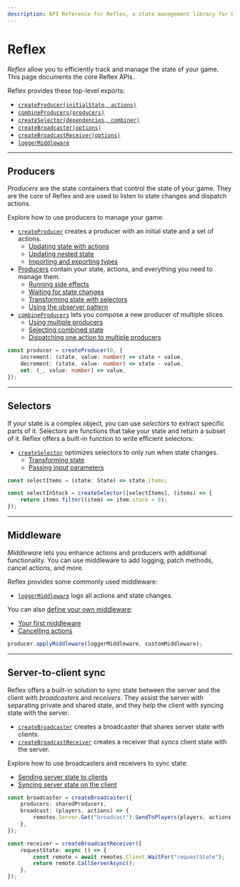 ```yaml
---
description: API Reference for Reflex, a state management library for Roblox.
---
```


# Reflex

_Reflex_ allow you to efficiently track and manage the state of your game. This page documents the core Reflex APIs.

Reflex provides these top-level exports:

-   [`createProducer(initialState, actions)`](create-producer)
-   [`combineProducers(producers)`](combine-producers)
-   [`createSelector(dependencies, combiner)`](create-selector)
-   [`createBroadcaster(options)`](create-broadcaster)
-   [`createBroadcastReceiver(options)`](create-broadcast-receiver)
-   [`loggerMiddleware`](middleware#loggermiddleware)

---

## Producers

_Producers_ are the state containers that control the state of your game. They are the core of Reflex and are used to listen to state changes and dispatch actions.

Explore how to use producers to manage your game:

-   [`createProducer`](create-producer) creates a producer with an initial state and a set of actions.
    -   [Updating state with actions](create-producer#updating-state-with-actions)
    -   [Updating nested state](create-producer#updating-nested-state)
    -   [Importing and exporting types](create-producer#importing-and-exporting-types)
-   [Producers](producer) contain your state, actions, and everything you need to manage them.
    -   [Running side effects](producer#running-side-effects)
    -   [Waiting for state changes](producer#waiting-for-state-changes)
    -   [Transforming state with selectors](producer#transforming-state-with-selectors)
    -   [Using the observer pattern](producer#using-the-observer-pattern)
-   [`combineProducers`](combine-producers) lets you compose a new producer of multiple slices.
    -   [Using multiple producers](combine-producers#using-multiple-producers)
    -   [Selecting combined state](combine-producers#selecting-combined-state)
    -   [Dispatching one action to multiple producers](combine-producers#dispatching-one-action-to-multiple-producers)

```ts
const producer = createProducer(0, {
    increment: (state, value: number) => state + value,
    decrement: (state, value: number) => state - value,
    set: (_, value: number) => value,
});
```

---

## Selectors

If your state is a complex object, you can use _selectors_ to extract specific parts of it. Selectors are functions that take your state and return a subset of it. Reflex offers a built-in function to write efficient selectors:

-   [`createSelector`](create-selector) optimizes selectors to only run when state changes.
    -   [Transforming state](create-selector#transforming-state)
    -   [Passing input parameters](create-selector#passing-input-parameters)

```ts
const selectItems = (state: State) => state.items;

const selectInStock = createSelector([selectItems], (items) => {
    return items.filter((item) => item.stock > 0);
});
```

---

## Middleware

_Middleware_ lets you enhance actions and producers with additional functionality. You can use middleware to add logging, patch methods, cancel actions, and more.

Reflex provides some commonly used middleware:

-   [`loggerMiddleware`](middleware#loggermiddleware) logs all actions and state changes.

You can also [define your own middleware](middleware#your-first-middleware):

-   [Your first middleware](middleware#your-first-middleware)
-   [Cancelling actions](middleware#cancelling-actions)

```ts
producer.applyMiddleware(loggerMiddleware, customMiddleware);
```

---

## Server-to-client sync

Reflex offers a built-in solution to sync state between the server and the client with _broadcasters_ and _receivers_. They assist the server with separating private and shared state, and they help the client with syncing state with the server.

-   [`createBroadcaster`](create-broadcaster) creates a broadcaster that shares server state with clients.
-   [`createBroadcastReceiver`](create-broadcast-receiver) creates a receiver that syncs client state with the server.

Explore how to use broadcasters and receivers to sync state:

-   [Sending server state to clients](create-broadcaster#sending-server-state-to-clients)
-   [Syncing server state on the client](create-broadcast-receiver#syncing-server-state-on-the-client)

```ts title="Server snippet"
const broadcaster = createBroadcaster({
    producers: sharedProducers,
    broadcast: (players, actions) => {
        remotes.Server.Get("broadcast").SendToPlayers(players, actions);
    },
});
```

```ts title="Client snippet"
const receiver = createBroadcastReceiver({
    requestState: async () => {
        const remote = await remotes.Client.WaitFor("requestState");
        return remote.CallServerAsync();
    },
});
```
